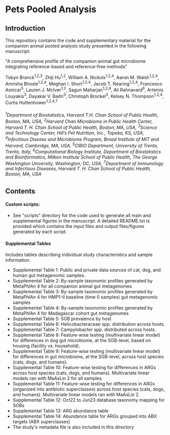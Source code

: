  
# Pets Pooled Analysis

## Introduction

This repository contains the code and supplementary material for the companion animal pooled analysis study presented in the following manuscript: 

"A comprehensive profile of the companion animal gut microbiome integrating reference-based and reference-free methods"

Tobyn Branck<sup>1,2,3</sup>, Zhiji Hu<sup>1,2</sup>, William A. Nickols<sup>1,2,4</sup>, Aaron M. Walsh<sup>1,2,4</sup>, Amrisha Bhosle<sup>1,2,4</sup>, Meghan I. Short<sup>1,2,4</sup>, Jacob T. Nearing<sup>1,2,4</sup>, Francesco Asnicar<sup>5</sup>, Lauren J. McIver<sup>1,2</sup>, Sagun Maharjan<sup>1,2,4</sup>, Ali Rahnavard<sup>6</sup>, Artemis Louyakis<sup>3</sup>, Dayakar V. Badri<sup>3</sup>, Christoph Brockel<sup>3</sup>, Kelsey N. Thompson<sup>1,2,4</sup>, Curtis Huttenhower<sup>1,2,4,7</sup>
###### <sup>1</sup>Department of Biostatistics, Harvard T.H. Chan School of Public Health, Boston, MA, USA, <sup>2</sup>Harvard Chan Microbiome in Public Health Center, Harvard T. H. Chan School of Public Health, Boston, MA, USA, <sup>3</sup>Science and Technology Center, Hill’s Pet Nutrition, Inc., Topeka, KS, USA, <sup>4</sup>Infectious Disease and Microbiome Program, Broad Institute of MIT and Harvard, Cambridge, MA, USA, <sup>5</sup>CIBIO Department, University of Trento, Trento, Italy, <sup>6</sup>Computational Biology Institute, Department of Biostatistics and Bioinformatics, Milken Institute School of Public Health, The George Washington University, Washington, DC, USA, <sup>7</sup>Department of Immunology and Infectious Diseases, Harvard T. H. Chan School of Public Health, Boston, MA, USA

## Contents
#### Custom scripts:
* See "scripts" directory for the code used to generate all main and supplemental figures in the manuscript. A detailed README.txt is provided which contains the input files and output files/figures generated by each script.

#### Supplemental Tables

Includes tables describing individual study characteristics and sample information.
* Supplemental Table 1: 	Public and private data sources of cat, dog, and human gut metagenomic samples.								
* Supplemental Table 2: 	By-sample taxonomic profiles generated by MetaPhlAn 4 for all companion animal gut metagenomes								
* Supplemental Table 3: 	By-sample taxonomic profiles generated by MetaPhlAn 4 for HMP1-II baseline (time 0 samples) gut metagenomic samples 																	
* Supplemental Table 4: 	By-sample taxonomic profiles generated by MetaPhlAn 4 for Madagascar cohort gut metagenomes								
* Supplemental Table 5: 	SGB prevalence by host					
* Supplemental Table 6:	Helicobacteraceae spp. distribution across hosts. 							
* Supplemental Table 7: Campylobacter spp. distributed across hosts.								
* Supplemental Table 8: Feature-wise testing (multivariate linear model) for differences in dog gut microbiome, at the SGB-level, based on housing (facility vs. household).
* Supplemental Table 9: Feature-wise testing (multivariate linear model) for differences in gut microbiome, at the SGB-level, across host species (cats, dogs, and humans).								
* Supplemental Table 10: Feature-wise testing for differences in ARGs across host species (cats, dogs, and humans). Multivariate linear models ran with MaAsLin 2 for all samples.
* Supplemental Table 11: Feature-wise testing for differences in ARGs (organized into antibiotic superclasses) across host species (cats, dogs, and humans). Multivariate linear models ran with MaAsLin 2.
* Supplemental Table 12: Oct22 to Jun23 database taxonomy mapping for SGBs
* Supplemental Table 13: ARG abundance table
* Supplemental Table 14: Abundance table for ARGs grouped into ABX targets (ABX superclasses)
* The study's metadata file is also included in this directory
